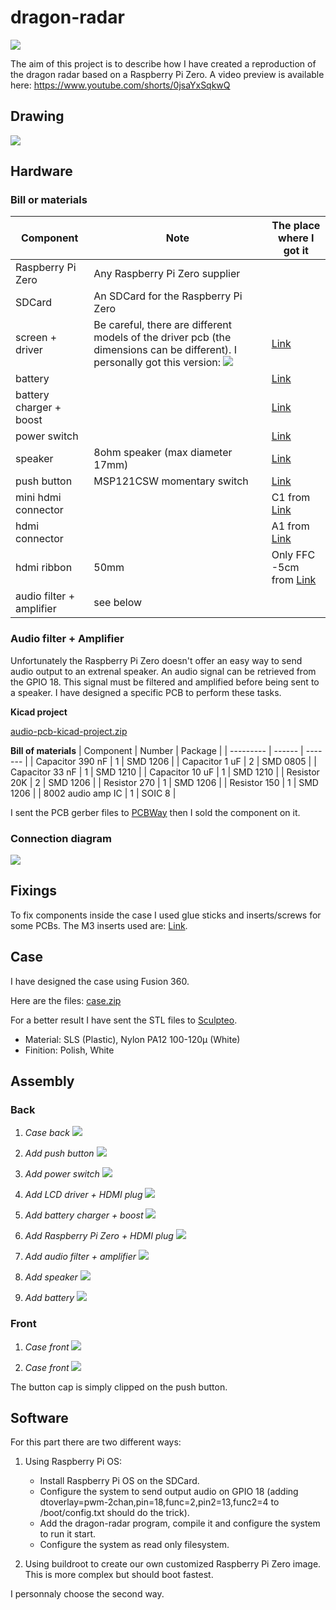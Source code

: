 # dragon-radar

![](./img/anime-dragon-radar.png)

The aim of this project is to describe how I have created a reproduction of the dragon radar based on a Raspberry Pi Zero.
A video preview is available here:  https://www.youtube.com/shorts/0jsaYxSqkwQ

## Drawing
![](./img/drawing.png)

## Hardware

### Bill or materials

| Component | Note | The place where I got it |
| --------- | ---- | ------------------------ |
| Raspberry Pi Zero | Any Raspberry Pi Zero supplier ||
| SDCard | An SDCard for the Raspberry Pi Zero ||
| screen + driver | Be careful, there are different models of the driver pcb (the dimensions can be different). I personally got this version: ![](./img/hdmi-to-mipi-driver.jpg) | [Link](https://fr.aliexpress.com/item/4000543786784.html?spm=a2g0o.productlist.0.0.3e422d98EyQn09&algo_pvid=58d8c4ea-0240-4de5-9285-a339fac76b9d&algo_exp_id=58d8c4ea-0240-4de5-9285-a339fac76b9d-8&pdp_ext_f=%7B%22sku_id%22%3A%2210000002795216032%22%7D&pdp_npi=2%40dis%21EUR%21%2171.11%2194.83%21%21%21%21%400b0a182b16573979907571372eb2f4%2110000002795216032%21sea) |
| battery || [Link](https://www.ebay.fr/itm/Li-Po-Li-polymer-rechargeable-Battery-ion-3-7V-900-mAh-902040-for-GPS-MP5/254362430726?ssPageName=STRK%3AMEBIDX%3AIT&_trksid=p2060353.m2749.l2649) |
| battery charger + boost || [Link](https://www.adafruit.com/product/1944) |
| power switch || [Link](https://www.adafruit.com/product/805) |
| speaker | 8ohm speaker (max diameter 17mm)| [Link](https://fr.aliexpress.com/item/4000511202149.html?spm=a2g0o.productlist.0.0.1c0d5648HMRr3c&algo_pvid=e8f56088-ff4f-4b26-9f34-9833aa519252&aem_p4p_detail=2022070913463412676755368296810037339867&algo_exp_id=e8f56088-ff4f-4b26-9f34-9833aa519252-2&pdp_ext_f=%7B%22sku_id%22%3A%2210000002490986129%22%7D&pdp_npi=2%40dis%21EUR%21%210.63%210.65%21%212.48%21%21%400b0a187916573995947685404e222b%2110000002490986129%21sea) |
| push button | MSP121CSW momentary switch | [Link](https://fr.rs-online.com/web/p/boutons-poussoirs/1336502) |
| mini hdmi connector || C1 from [Link](https://fr.aliexpress.com/item/4000014554460.html?spm=a2g0o.productlist.0.0.6c462670tgQ4ly&algo_pvid=ea4fa7b5-1e2b-43ce-b382-1920ecd65f2d&aem_p4p_detail=2022070914034712219789050274150037514177&algo_exp_id=ea4fa7b5-1e2b-43ce-b382-1920ecd65f2d-1&pdp_ext_f=%7B%22sku_id%22%3A%2212000021640768879%22%7D&pdp_npi=2%40dis%21EUR%21%212.23%212.23%21%21%21%21%400b0a182b16574006277181244eb2f4%2112000021640768879%21sea) |
| hdmi connector || A1 from [Link](https://fr.aliexpress.com/item/4000014554460.html?spm=a2g0o.productlist.0.0.6c462670tgQ4ly&algo_pvid=ea4fa7b5-1e2b-43ce-b382-1920ecd65f2d&aem_p4p_detail=2022070914034712219789050274150037514177&algo_exp_id=ea4fa7b5-1e2b-43ce-b382-1920ecd65f2d-1&pdp_ext_f=%7B%22sku_id%22%3A%2212000021640768879%22%7D&pdp_npi=2%40dis%21EUR%21%212.23%212.23%21%21%21%21%400b0a182b16574006277181244eb2f4%2112000021640768879%21sea) |
| hdmi ribbon | 50mm | Only FFC -5cm from [Link](https://fr.aliexpress.com/item/4000014554460.html?spm=a2g0o.productlist.0.0.6c462670tgQ4ly&algo_pvid=ea4fa7b5-1e2b-43ce-b382-1920ecd65f2d&aem_p4p_detail=2022070914034712219789050274150037514177&algo_exp_id=ea4fa7b5-1e2b-43ce-b382-1920ecd65f2d-1&pdp_ext_f=%7B%22sku_id%22%3A%2212000021640768879%22%7D&pdp_npi=2%40dis%21EUR%21%212.23%212.23%21%21%21%21%400b0a182b16574006277181244eb2f4%2112000021640768879%21sea) |
| audio filter + amplifier | see below ||

### Audio filter + Amplifier
Unfortunately the Raspberry Pi Zero doesn't offer an easy way to send audio output to an extrenal speaker.
An audio signal can be retrieved from the GPIO 18. This signal must be filtered and amplified before being sent to a speaker.
I have designed a specific PCB to perform these tasks.

**Kicad project**

[audio-pcb-kicad-project.zip](./audio-pcb/audio-pcb-kicad-project.zip)

**Bill of materials**
| Component | Number | Package |
| --------- | ------ | ------- |
| Capacitor 390 nF | 1 | SMD 1206 |
| Capacitor 1 uF | 2 | SMD 0805 |
| Capacitor 33 nF | 1 | SMD 1210 |
| Capacitor 10 uF | 1 | SMD 1210 |
| Resistor 20K | 2 | SMD 1206 |
| Resistor 270 | 1 | SMD 1206 |
| Resistor 150 | 1 | SMD 1206 |
| 8002 audio amp IC | 1 | SOIC 8 |

I sent the PCB gerber files to [PCBWay](https://www.pcbway.com/?adwgc=666&campaignid=172480651&adgroupid=8787904531&feeditemid=&targetid=kwd-297443275619&loc_physical_ms=9056243&matchtype=p&network=g&device=c&devicemodel=&creative=347469560617&keyword=pcbway&placement=&target=&adposition=&gclid=EAIaIQobChMIzebIkeTs-AIVheh3Ch3AegBBEAAYASAAEgLuB_D_BwE)
then I sold the component on it.

### Connection diagram

![](./img/connection-diagram.png)

## Fixings
To fix components inside the case I used glue sticks and inserts/screws for some PCBs.
The M3 inserts used are: [Link](https://www.rs-particuliers.com/Product.aspx?Product=278534).

## Case
I have designed the case using Fusion 360.

Here are the files: [case.zip](./case/case.zip)

For a better result I have sent the STL files to [Sculpteo](https://www.sculpteo.com/fr/).

+ Material: SLS (Plastic), Nylon PA12 100-120µ (White)
+ Finition: Polish, White

## Assembly

### Back
1. *Case back*
   ![](./img/assembly/back-0.png)

2. *Add push button*
   ![](./img/assembly/back-1.png)

3. *Add power switch*
   ![](./img/assembly/back-2.png)

4. *Add LCD driver + HDMI plug*
   ![](./img/assembly/back-3.png)

5. *Add battery charger + boost*
   ![](./img/assembly/back-4.png)

6. *Add Raspberry Pi Zero + HDMI plug*
   ![](./img/assembly/back-5.png)

7. *Add audio filter + amplifier*
   ![](./img/assembly/back-6.png)

8. *Add speaker*
   ![](./img/assembly/back-7.png)

9. *Add battery*
   ![](./img/assembly/back-8.png)

### Front
1. *Case front*
   ![](./img/assembly/front-0.png)

2. *Case front*
   ![](./img/assembly/front-1.png)

The button cap is simply clipped on the push button.

## Software

For this part there are two different ways:
1. Using Raspberry Pi OS:
   - Install Raspberry Pi OS on the SDCard.
   - Configure the system to send output audio on GPIO 18 (adding dtoverlay=pwm-2chan,pin=18,func=2,pin2=13,func2=4 to /boot/config.txt should do the trick).
   - Add the dragon-radar program, compile it and configure the system to run it start.
   - Configure the system as read only filesystem.

2. Using buildroot to create our own customized Raspberry Pi Zero image.
    This is more complex but should boot fastest.

I personnaly choose the second way.
